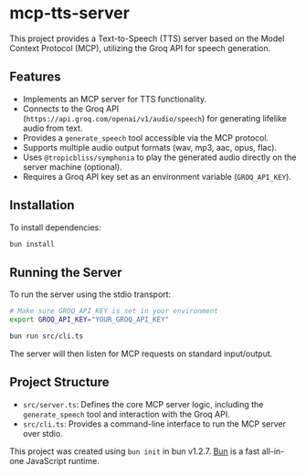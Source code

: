 # mcp-tts-server

This project provides a Text-to-Speech (TTS) server based on the Model Context Protocol (MCP), utilizing the Groq API for speech generation.

## Features

-   Implements an MCP server for TTS functionality.
-   Connects to the Groq API (`https://api.groq.com/openai/v1/audio/speech`) for generating lifelike audio from text.
-   Provides a `generate_speech` tool accessible via the MCP protocol.
-   Supports multiple audio output formats (wav, mp3, aac, opus, flac).
-   Uses `@tropicbliss/symphonia` to play the generated audio directly on the server machine (optional).
-   Requires a Groq API key set as an environment variable (`GROQ_API_KEY`).

## Installation

To install dependencies:

```bash
bun install
```

## Running the Server

To run the server using the stdio transport:

```bash
# Make sure GROQ_API_KEY is set in your environment
export GROQ_API_KEY="YOUR_GROQ_API_KEY" 

bun run src/cli.ts 
```

The server will then listen for MCP requests on standard input/output.

## Project Structure

-   `src/server.ts`: Defines the core MCP server logic, including the `generate_speech` tool and interaction with the Groq API.
-   `src/cli.ts`: Provides a command-line interface to run the MCP server over stdio.

This project was created using `bun init` in bun v1.2.7. [Bun](https://bun.sh) is a fast all-in-one JavaScript runtime.
